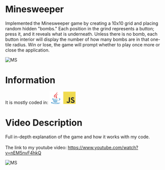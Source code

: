 # Minesweeper
Implemented the Minesweeper game by creating a 10x10 grid and placing random hidden "bombs." Each position in the grind represents a button; press it, and it reveals what is underneath. Unless there is no bomb, each button interior will display the number of how many bombs are in that one-tile radius. Win or lose, the game will prompt whether to play once more or close the application.

![MS](https://github.com/user-attachments/assets/69ce7093-65eb-4087-9194-40f80ca7cb68)

# Information 
It is mostly coded in: <img src="https://raw.githubusercontent.com/devicons/devicon/master/icons/java/java-original.svg" alt="java" width="40" height="40"/> </a> 
<img src="https://raw.githubusercontent.com/devicons/devicon/master/icons/javascript/javascript-original.svg" alt="javascript" width="40" height="40"/> </a>

# Video Description
Full in-depth explanation of the game and how it works with my code.
<br></br>
The link to my youtube video: https://www.youtube.com/watch?v=nEM5nvF4hkQ


![MS](https://transienturl.tumblr.com/image/93047542657)
